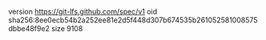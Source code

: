 version https://git-lfs.github.com/spec/v1
oid sha256:8ee0ecb54b2a252ee81e2d5f448d307b674535b261052581008575dbbe48f9e2
size 9108
